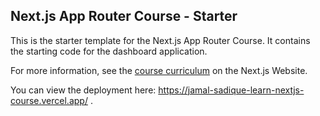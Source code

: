 ## Next.js App Router Course - Starter

This is the starter template for the Next.js App Router Course. It contains the starting code for the dashboard application.

For more information, see the [course curriculum](https://nextjs.org/learn) on the Next.js Website.

You can view the deployment here: https://jamal-sadique-learn-nextjs-course.vercel.app/ .
